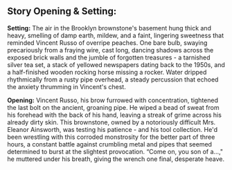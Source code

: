 ## Story Opening & Setting:

**Setting:** The air in the Brooklyn brownstone's basement hung thick and heavy, smelling of damp earth, mildew, and a faint, lingering sweetness that reminded Vincent Russo of overripe peaches. One bare bulb, swaying precariously from a fraying wire, cast long, dancing shadows across the exposed brick walls and the jumble of forgotten treasures - a tarnished silver tea set, a stack of yellowed newspapers dating back to the 1950s, and a half-finished wooden rocking horse missing a rocker. Water dripped rhythmically from a rusty pipe overhead, a steady percussion that echoed the anxiety thrumming in Vincent's chest.

**Opening:** Vincent Russo, his brow furrowed with concentration, tightened the last bolt on the ancient, groaning pipe. He wiped a bead of sweat from his forehead with the back of his hand, leaving a streak of grime across his already dirty skin. This brownstone, owned by a notoriously difficult Mrs. Eleanor Ainsworth, was testing his patience - and his tool collection. He'd been wrestling with this corroded monstrosity for the better part of three hours, a constant battle against crumbling metal and pipes that seemed determined to burst at the slightest provocation. “Come on, you son of a…," he muttered under his breath, giving the wrench one final, desperate heave.
